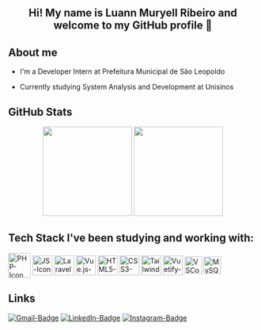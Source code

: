 <h2 align="center">Hi! My name is Luann Muryell Ribeiro and welcome to my GitHub profile 👋</h2>

## About me

- I'm a Developer Intern at Prefeitura Municipal de São Leopoldo

- Currently studying System Analysis and Development at Unisinos

## GitHub Stats

<p align="center">
  <img height="180em" src="https://github-readme-stats.vercel.app/api?username=luannmuryell&show_icons=true&theme=dark&include_all_commits=true"/>
  <img height="180em" src="https://github-readme-stats.vercel.app/api/top-langs/?username=luannmuryell&layout=compact&langs_count=8&theme=dark"/>
</p>

## Tech Stack I've been studying and working with:

<p>
  <img align="center" width="45" height="50" src="https://cdn.jsdelivr.net/gh/devicons/devicon@latest/icons/php/php-original.svg" alt="PHP-Icon"/>
  <img align="center" width="40" height="40" src="https://cdn.jsdelivr.net/gh/devicons/devicon@latest/icons/javascript/javascript-original.svg" alt="JS-Icon"/>
  <img align="center" width="40" height="40" src="https://cdn.jsdelivr.net/gh/devicons/devicon@latest/icons/laravel/laravel-original.svg" alt="Laravel-Icon"/>
  <img align="center" width="40" height="40" src="https://cdn.jsdelivr.net/gh/devicons/devicon@latest/icons/vuejs/vuejs-original.svg" alt="Vue.js-Icon"/>
  <img align="center" width="40" height="40" src="https://cdn.jsdelivr.net/gh/devicons/devicon@latest/icons/html5/html5-original.svg" alt="HTML5-Icon"/>
  <img align="center" width="40" height="40" src="https://cdn.jsdelivr.net/gh/devicons/devicon@latest/icons/css3/css3-original.svg" alt="CSS3-Icon"/>
  <img align="center" width="40" height="40" src="https://cdn.jsdelivr.net/gh/devicons/devicon@latest/icons/tailwindcss/tailwindcss-original.svg" alt="TailwindCSS-Icon"/>
  <img align="center" width="40" height="40" src="https://cdn.jsdelivr.net/gh/devicons/devicon@latest/icons/vuetify/vuetify-original.svg" alt="Vuetify-Icon"/>
  <img align="center" width="35" height="35" src="https://cdn.jsdelivr.net/gh/devicons/devicon@latest/icons/vscode/vscode-original.svg" alt="VSCode-Icon"/>
  <img align="center" width="35" height="35" src="https://cdn.jsdelivr.net/gh/devicons/devicon@latest/icons/mysql/mysql-original.svg" alt="MySQL-Icon"/>
</p>

## Links

<a href="mailto:luannmuryellr@gmail.com"><img src="https://img.shields.io/badge/Gmail-D14836?style=for-the-badge&logo=gmail&logoColor=white" alt="Gmail-Badge"></a>
<a href="https://www.linkedin.com/in/luannribeiro/"><img src="https://img.shields.io/badge/LinkedIn-0077B5?style=for-the-badge&logo=linkedin&logoColor=white" alt="LinkedIn-Badge"></a>
<a href="https://www.instagram.com/luannmuryell/"><img src="https://img.shields.io/badge/Instagram-E4405F?style=for-the-badge&logo=instagram&logoColor=white" alt="Instagram-Badge"></a>
